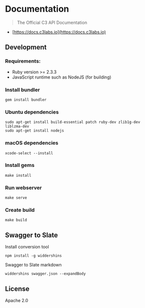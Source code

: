 # Documentation

> The Official C3 API Documentation

- [https://docs.c3labs.io](https://docs.c3labs.io)

## Development

### Requirements:

- Ruby version >= 2.3.3
- JavaScript runtime such as NodeJS (for building)

### Install bundler

```
gem install bundler
```

### Ubuntu dependencies

```
sudo apt-get install build-essential patch ruby-dev zlib1g-dev liblzma-dev
sudo apt-get install nodejs
```

### macOS dependencies

```
xcode-select --install
```

### Install gems

```
make install
```

### Run webserver

```
make serve
```

### Create build

```
make build
```

## Swagger to Slate

Install conversion tool

```
npm install -g widdershins
```

Swagger to Slate markdown

```
widdershins swagger.json --expandBody
```

## License

Apache 2.0